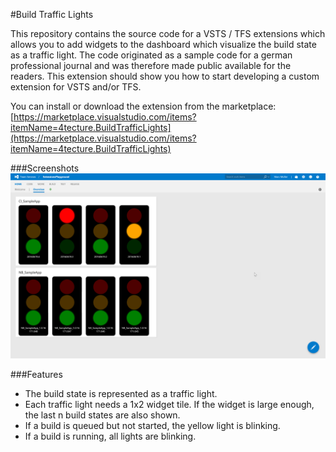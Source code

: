 #Build Traffic Lights

This repository contains the source code for a VSTS / TFS extensions which allows you to add widgets to the dashboard which visualize the build state as a traffic light.
The code originated as a sample code for a german professional journal and was therefore made public available for the readers.
This extension should show you how to start developing a custom extension for VSTS and/or TFS. 

You can install or download the extension from the marketplace: [https://marketplace.visualstudio.com/items?itemName=4tecture.BuildTrafficLights](https://marketplace.visualstudio.com/items?itemName=4tecture.BuildTrafficLights)

###Screenshots
![Screenshot](screenshots/screen1.png)

###Features

- The build state is represented as a traffic light.
- Each traffic light needs a 1x2 widget tile. If the widget is large enough, the last n build states are also shown.
- If a build is queued but not started, the yellow light is blinking.
- If a build is running, all lights are blinking. 